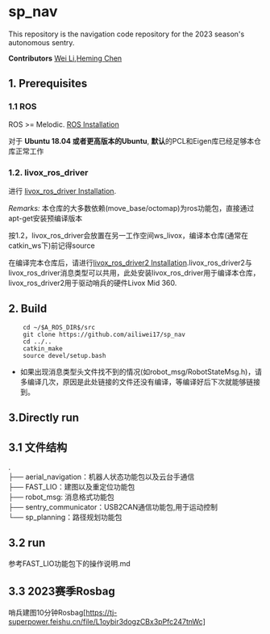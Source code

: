 # **sp_nav**
This repository is the navigation code repository for the 2023 season's autonomous sentry.

**Contributors**
[Wei Li](https://github.com/ailiwei17),[Heming Chen](https://github.com/chmwt)

## 1. Prerequisites
###  1.1 **ROS**
ROS    >= Melodic. [ROS Installation](http://wiki.ros.org/ROS/Installation)

对于 **Ubuntu 18.04 或者更高版本的Ubuntu**, **默认**的PCL和Eigen库已经足够本仓库正常工作

### 1.2. **livox_ros_driver**
进行 [livox_ros_driver Installation](https://github.com/Livox-SDK/livox_ros_driver).

*Remarks:*
本仓库的大多数依赖(move_base/octomap)为ros功能包，直接通过apt-get安装预编译版本

按1.2，livox_ros_driver会放置在另一工作空间ws_livox，编译本仓库(通常在catkin_ws下)前记得source

在编译完本仓库后，请进行[livox_ros_driver2 Installation](https://github.com/Livox-SDK/livox_ros_driver2).livox_ros_driver2与livox_ros_driver消息类型可以共用，此处安装livox_ros_driver用于编译本仓库，livox_ros_driver2用于驱动哨兵的硬件Livox Mid 360.

## 2. Build
```
    cd ~/$A_ROS_DIR$/src
    git clone https://github.com/ailiwei17/sp_nav
    cd ../..
    catkin_make
    source devel/setup.bash
```

- 如果出现消息类型头文件找不到的情况(如robot_msg/RobotStateMsg.h)，请多编译几次，原因是此处链接的文件还没有编译，等编译好后下次就能够链接到。

## 3.Directly run
## 3.1 文件结构
.  
├── aerial_navigation：机器人状态功能包以及云台手通信  
├── FAST_LIO：建图以及重定位功能包  
├── robot_msg: 消息格式功能包  
├── sentry_communicator：USB2CAN通信功能包,用于运动控制  
└── sp_planning：路径规划功能包  

## 3.2 run
参考FAST_LIO功能包下的操作说明.md

## 3.3 2023赛季Rosbag
哨兵建图10分钟Rosbag[https://tj-superpower.feishu.cn/file/L1oybir3dogzCBx3pPfc247tnWc]